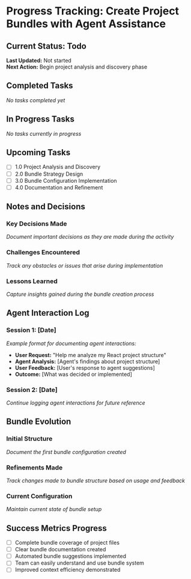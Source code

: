 # Progress Tracking: Create Project Bundles with Agent Assistance

## Current Status: Todo

**Last Updated:** Not started  
**Next Action:** Begin project analysis and discovery phase

## Completed Tasks

_No tasks completed yet_

## In Progress Tasks

_No tasks currently in progress_

## Upcoming Tasks

- [ ] 1.0 Project Analysis and Discovery
- [ ] 2.0 Bundle Strategy Design  
- [ ] 3.0 Bundle Configuration Implementation
- [ ] 4.0 Documentation and Refinement

## Notes and Decisions

### Key Decisions Made
_Document important decisions as they are made during the activity_

### Challenges Encountered
_Track any obstacles or issues that arise during implementation_

### Lessons Learned
_Capture insights gained during the bundle creation process_

## Agent Interaction Log

### Session 1: [Date]
_Example format for documenting agent interactions:_
- **User Request:** "Help me analyze my React project structure"
- **Agent Analysis:** [Agent's findings about project structure]
- **User Feedback:** [User's response to agent suggestions]
- **Outcome:** [What was decided or implemented]

### Session 2: [Date]
_Continue logging agent interactions for future reference_

## Bundle Evolution

### Initial Structure
_Document the first bundle configuration created_

### Refinements Made
_Track changes made to bundle structure based on usage and feedback_

### Current Configuration
_Maintain current state of bundle setup_

## Success Metrics Progress

- [ ] Complete bundle coverage of project files
- [ ] Clear bundle documentation created
- [ ] Automated bundle suggestions implemented
- [ ] Team can easily understand and use bundle system
- [ ] Improved context efficiency demonstrated